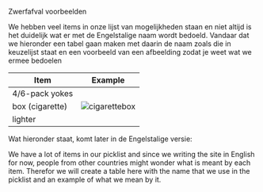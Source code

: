 Zwerfafval voorbeelden

We hebben veel items in onze lijst van mogelijkheden staan en niet altijd is het duidelijk wat er met de Engelstalige naam wordt bedoeld.
Vandaar dat we hieronder een tabel gaan maken met daarin de naam zoals die in keuzelijst staat en een voorbeeld van een afbeelding zodat je weet wat we ermee bedoelen

|Item|Example|
|-----------|-----------|
|4/6-pack yokes||
|box (cigarette)|![cigarettebox](assets/images/examples/cigarettebox.jpg)|
|lighter||

Wat hieronder staat, komt later in de Engelstalige versie:

We have a lot of items in our picklist and since we writing the site in English for now, people from other countries might wonder what is meant by each item.
Therefor we will create a table here with the name that we use in the picklist and an example of what we mean by it.
